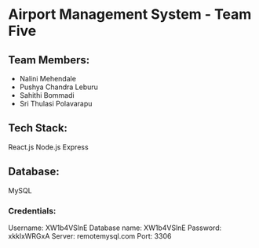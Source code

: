 # Airport Management System - Team Five

## Team Members:
- Nalini Mehendale
- Pushya Chandra Leburu
- Sahithi Bommadi
- Sri Thulasi Polavarapu

## Tech Stack:
React.js
Node.js
Express

## Database:
MySQL

### Credentials:
Username: XW1b4VSlnE
Database name: XW1b4VSlnE
Password: xkklxWRGxA
Server: remotemysql.com
Port: 3306
